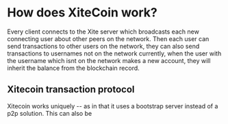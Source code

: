 # How does XiteCoin work?

Every client connects to the Xite server which broadcasts each new connecting user about other peers on the network. Then each user can send transactions to other users on the network, they can also send transactions to usernames not on the network currently, when the user with the username which isnt on the network makes a new account, they will inherit the balance from the blockchain record.

## Xitecoin transaction protocol

Xitecoin works uniquely -- as in that it uses a bootstrap server instead of a p2p solution. This can also be
